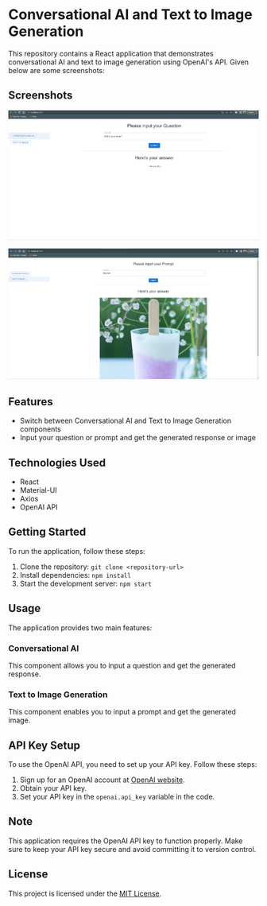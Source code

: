 # Conversational AI and Text to Image Generation

This repository contains a React application that demonstrates conversational AI and text to image generation using OpenAI's API. Given below are some screenshots:

## Screenshots

![Text to Text](./t2t.png)


![Text to Image](./t2i.png)

## Features

- Switch between Conversational AI and Text to Image Generation components
- Input your question or prompt and get the generated response or image

## Technologies Used

- React
- Material-UI
- Axios
- OpenAI API

## Getting Started

To run the application, follow these steps:

1. Clone the repository: `git clone <repository-url>`
2. Install dependencies: `npm install`
3. Start the development server: `npm start`

## Usage

The application provides two main features:

### Conversational AI

This component allows you to input a question and get the generated response.

### Text to Image Generation

This component enables you to input a prompt and get the generated image.

## API Key Setup

To use the OpenAI API, you need to set up your API key. Follow these steps:

1. Sign up for an OpenAI account at [OpenAI website](https://openai.com).
2. Obtain your API key.
3. Set your API key in the `openai.api_key` variable in the code.

## Note

This application requires the OpenAI API key to function properly. Make sure to keep your API key secure and avoid committing it to version control.

## License

This project is licensed under the [MIT License](LICENSE).
